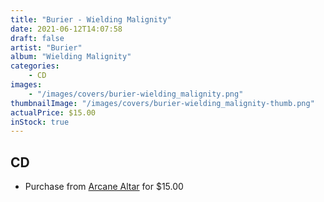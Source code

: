 ```yaml
---
title: "Burier - Wielding Malignity"
date: 2021-06-12T14:07:58
draft: false
artist: "Burier"
album: "Wielding Malignity"
categories:
    - CD
images:
    - "/images/covers/burier-wielding_malignity.png"
thumbnailImage: "/images/covers/burier-wielding_malignity-thumb.png"
actualPrice: $15.00
inStock: true
---
```


## CD
* Purchase from [Arcane Altar](https://arcanealtar.bigcartel.com/product/burier-wielding-malignity-cd) for $15.00
